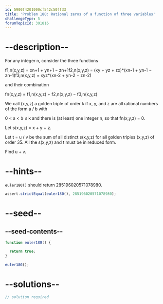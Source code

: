 ```yaml
---
id: 5900f4201000cf542c50ff33
title: 'Problem 180: Rational zeros of a function of three variables'
challengeType: 5
forumTopicId: 301816
---
```


# --description--

For any integer n, consider the three functions

f1,n(x,y,z) = xn+1 + yn+1 − zn+1f2,n(x,y,z) = (xy + yz + zx)\*(xn-1 + yn-1 − zn-1)f3,n(x,y,z) = xyz\*(xn-2 + yn-2 − zn-2)

and their combination

fn(x,y,z) = f1,n(x,y,z) + f2,n(x,y,z) − f3,n(x,y,z)

We call (x,y,z) a golden triple of order k if x, y, and z are all rational numbers of the form a / b with

0 &lt; a &lt; b ≤ k and there is (at least) one integer n, so that fn(x,y,z) = 0.

Let s(x,y,z) = x + y + z.

Let t = u / v be the sum of all distinct s(x,y,z) for all golden triples (x,y,z) of order 35. All the s(x,y,z) and t must be in reduced form.

Find u + v.

# --hints--

`euler180()` should return 285196020571078980.

```js
assert.strictEqual(euler180(), 285196020571078980);
```

# --seed--

## --seed-contents--

```js
function euler180() {

  return true;
}

euler180();
```

# --solutions--

```js
// solution required
```
